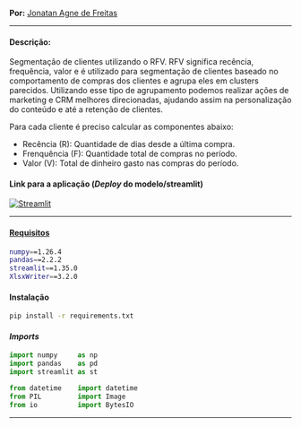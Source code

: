 **Por:** [Jonatan Agne de Freitas](https://www.linkedin.com/in/jonatan-agne-de-freitas/)<br>

---

#### **Descrição:**
Segmentação de clientes utilizando o RFV.
RFV significa recência, frequência, valor e é utilizado para segmentação de clientes baseado no comportamento
de compras dos clientes e agrupa eles em clusters parecidos. Utilizando esse tipo de agrupamento podemos realizar 
ações de marketing e CRM melhores direcionadas, ajudando assim na personalização do conteúdo e até a retenção de clientes.

Para cada cliente é preciso calcular as componentes abaixo:

- Recência (R): Quantidade de dias desde a última compra.
- Frenquência (F): Quantidade total de compras no período.
- Valor (V): Total de dinheiro gasto nas compras do período.

#### Link para a aplicação (*Deploy* do modelo/streamlit)


[![Streamlit](https://img.shields.io/badge/Streamlit-FF4B4B?logo=Streamlit&logoColor=white)](https://deployrfvjaf.streamlit.app/)

---

#### [Requisitos](https://github.com/JonatanAgneDeFreitas/RFV/blob/main/requirements.txt)
```bash
numpy==1.26.4
pandas==2.2.2
streamlit==1.35.0
XlsxWriter==3.2.0
```

#### Instalação
```bash
pip install -r requirements.txt
```

#### *Imports*
```python
import numpy     as np
import pandas    as pd
import streamlit as st

from datetime    import datetime
from PIL         import Image
from io          import BytesIO
```

---
